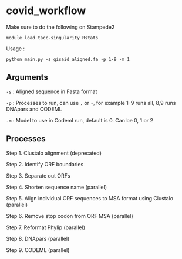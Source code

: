 # covid_workflow

Make sure to do the following on Stampede2

`module load tacc-singularity Rstats`

Usage :

`python main.py -s gisaid_aligned.fa -p 1-9 -m 1`

## Arguments 

`-s` : Aligned sequence in Fasta format 

`-p` : Processes to run, can use `,` or `-`, for example 1-9 runs all, 8,9 runs DNApars and CODEML

`-m` : Model to use in Codeml run, default is 0. Can be 0, 1 or 2

## Processes 
Step 1. Clustalo alignment (deprecated)

Step 2. Identify ORF boundaries

Step 3. Separate out ORFs

Step 4. Shorten sequence name (parallel)

Step 5. Align individual ORF sequences to MSA format using Clustalo (parallel)

Step 6. Remove stop codon from ORF MSA (parallel)

Step 7. Reformat Phylip (parallel)

Step 8. DNApars (parallel)

Step 9. CODEML (parallel)
